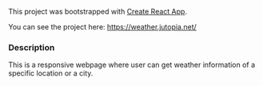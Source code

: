 This project was bootstrapped with [Create React App](https://github.com/facebook/create-react-app).

You can see the project here: <https://weather.jutopia.net/> 

### Description
This is a responsive webpage where user can get weather information of a specific location or a city.
